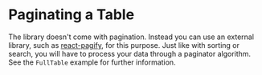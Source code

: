 # Paginating a Table

The library doesn't come with pagination. Instead you can use an external library, such as [react-pagify](https://github.com/bebraw/react-pagify), for this purpose. Just like with sorting or search, you will have to process your data through a paginator algorithm. See the `FullTable` example for further information.
